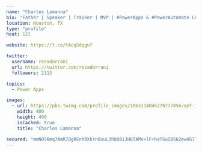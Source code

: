 ```yaml
---
name: "Charles Lamanna"
bio: "Father | Speaker | Trainer | MVP | #PowerApps & #PowerAutomate Community Super User | YouTuber Right-pointing triangle http://youtube.com/c/rezadorrani | Learn - Share - Clockwise rightwards and leftwards open circle arrows"
location: Houston, TX
type: "profile"
heat: 121

website: https://t.co/tAcqSdqguf

twitter:
  username: rezadorrani
  url: https://twitter.com/rezadorrani
  followers: 2113

topics:
  - Power Apps

images:
  - url: https://pbs.twimg.com/profile_images/1063114045270777856/qeT-jpWr_400x400.jpg
    width: 400
    height: 400
    isCached: true
    title: "Charles Lamanna"

secured: "mmNOSKmq7AmR7QgREnhRXkYn8suL3hbO8iJH6TAMv+lF+haTGuIBS62ewUG7lAh8EJ9WsvQCVUq+G9O/oNGL/gbQmdfJRT3vXLhaHKqKEqGTQPnMkVL/b3DVBM7cAtWXRDpih75SAjFgo/NeI8cnOTNDB9auUn1dOy52Scxg4gtmqiNHHfSZc6+2uHbYKRsBfwaKZecE175HlwWpdC5tmAp8Ce7HL3zE8bhAGfSsmgnuKoaDpBI7FolQJjB6kLAV6nWZmxhGFOQklvo2dWSr33FJXvKJ5teixuGk6nrOQNinB6lv7ju0zvwdoR3FT5AgKSG2ofSm+lY/wgzgMsmkp0p7gF0gCsjLdI5uGGBZi3bFcn1WS/bvRCAM6TOoTE0me37UsZwGgmsGpuuQVNCDKAkcjmTFSXnSJCEhGeyCCrc=;J4Jl7xpJjOuMFQm3gpgcpw=="
---
```


